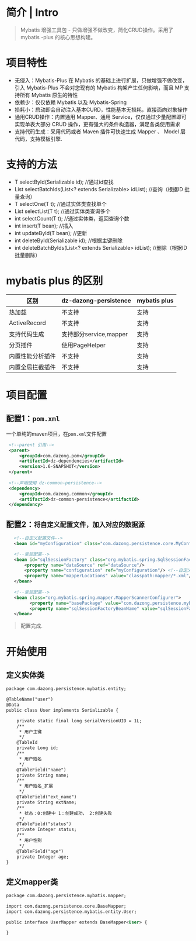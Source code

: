 # 简介 | Intro
> Mybatis 增强工具包 - 只做增强不做改变，简化CRUD操作。采用了mybatis -plus 的核心思想构建。

# 项目特性
* 无侵入：Mybatis-Plus 在 Mybatis 的基础上进行扩展，只做增强不做改变，引入 Mybatis-Plus 不会对您现有的 Mybatis 构架产生任何影响，而且 MP 支持所有 Mybatis 原生的特性
* 依赖少：仅仅依赖 Mybatis 以及 Mybatis-Spring
* 损耗小：启动即会自动注入基本CURD，性能基本无损耗，直接面向对象操作
* 通用CRUD操作：内置通用 Mapper、通用 Service，仅仅通过少量配置即可实现单表大部分 CRUD 操作，更有强大的条件构造器，满足各类使用需求
* 支持代码生成：采用代码或者 Maven 插件可快速生成 Mapper 、 Model 层代码，支持模板引擎.

# 支持的方法
* T selectById(Serializable id);                              //通过id查找
* List<T> selectBatchIds(List<? extends Serializable> idList); //查询（根据ID 批量查询）
* T selectOne(T t); //通过实体类查找单个
* List<T> selectList(T t); //通过实体类查询多个
* int selectCount(T t); //通过实体类，返回查询个数
* int insert(T bean); //插入
* int updateById(T bean); //更新
* int deleteById(Serializable id); //根据主键删除
* int deleteBatchByIds(List<? extends Serializable> idList); //删除（根据ID 批量删除）

# mybatis plus 的区别

| 区别             | dz-dazong-persistence  | mybatis plus |
| ---------------- | ---------------------- | ------------ |
| 热加载           | 不支持                 | 支持         |
| ActiveRecord     | 不支持                 | 支持         |
| 支持代码生成     | 支持部分service,mapper | 支持         |
| 分页插件         | 使用PageHelper         | 支持         |
| 内置性能分析插件 | 不支持                 | 支持         |
| 内置全局拦截插件 | 不支持                 | 支持         |

# 项目配置

## 配置1：```pom.xml```

一个单纯的maven项目，在```pom.xml```文件配置

```xml
 <!--parent 引用-->
 <parent>
     <groupId>com.dazong.pom</groupId>
     <artifactId>dz-dependencies</artifactId>
     <version>1.6-SNAPSHOT</version>
 </parent>
 
 <!--声明使用 dz-common-persistence-->
 <dependency>
     <groupId>com.dazong.common</groupId>
     <artifactId>dz-common-persistence</artifactId>
 </dependency>
```

 ## 配置2：```将自定义配置文件，加入对应的数据源```
 ```xml
    <!--自定义配置文件-->
    <bean id="myConfiguration" class="com.dazong.persistence.core.MyConfiguration"/>

    <!--常规配置-->
    <bean id="sqlSessionFactory" class="org.mybatis.spring.SqlSessionFactoryBean">
        <property name="dataSource" ref="dataSource"/>
        <property name="configuration" ref="myConfiguration"/> <!--自定义配置文件-->
        <property name="mapperLocations" value="classpath:mapper/*.xml"/>
    </bean>
    
    <!--常规配置-->
    <bean class="org.mybatis.spring.mapper.MapperScannerConfigurer">
          <property name="basePackage" value="com.dazong.persistence.mybatis.mapper"/>
          <property name="sqlSessionFactoryBeanName" value="sqlSessionFactory"/>
    </bean>
 ```
 > 配置完成.



# 开始使用

## 定义实体类
```xml
package com.dazong.persistence.mybatis.entity;

@TableName("user")
@Data
public class User implements Serializable {

    private static final long serialVersionUID = 1L;
    /**
     * 用户主键
     */
    @TableId
    private Long id;
    /**
     * 用户姓名
     */
    @TableField("name")
    private String name;
    /**
     * 用户姓名_扩展
     */
    @TableField("ext_name")
    private String extName;
    /**
     * 状态：0:创建中 1：创建成功， 2:创建失败
     */
    @TableField("status")
    private Integer status;
    /**
     * 用户性别
     */
    @TableField("age")
    private Integer age;
}

```
## 定义mapper类
```xml
package com.dazong.persistence.mybatis.mapper;

import com.dazong.persistence.core.BaseMapper;
import com.dazong.persistence.mybatis.entity.User;

public interface UserMapper extends BaseMapper<User> {

}

```

